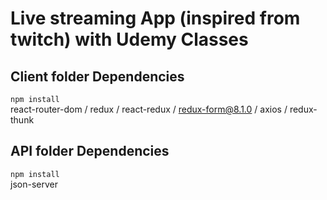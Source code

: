 # Live streaming App (inspired from twitch) with Udemy Classes

## Client folder Dependencies
`npm install` <br>
react-router-dom / redux / react-redux / redux-form@8.1.0 / axios / redux-thunk

## API folder Dependencies
`npm install`<br>
json-server

